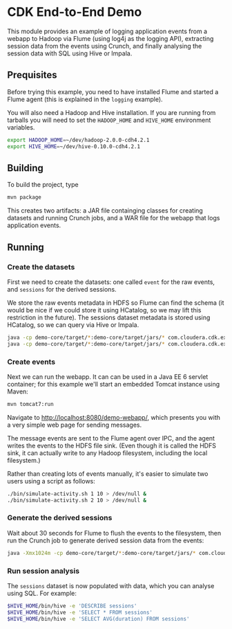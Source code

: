 # CDK End-to-End Demo

This module provides an example of logging application events from a webapp to Hadoop
via Flume (using log4j as the logging API), extracting session data from the events using
Crunch, and finally analysing the session data with SQL using Hive or Impala.

## Prequisites

Before trying this example, you need to have installed Flume and started a Flume agent
(this is explained in the `logging` example).

You will also need a Hadoop and Hive installation. If you are running from tarballs you
will need to set the `HADOOP_HOME` and `HIVE_HOME` environment variables.

```bash
export HADOOP_HOME=~/dev/hadoop-2.0.0-cdh4.2.1
export HIVE_HOME=~/dev/hive-0.10.0-cdh4.2.1
```

## Building

To build the project, type

```bash
mvn package
```

This creates two artifacts: a JAR file containging classes for creating datasets and
running Crunch jobs, and a WAR file for the webapp that logs application events.

## Running

### Create the datasets

First we need to create the datasets: one called `event` for the raw events,
and `sessions` for the derived sessions.

We store the raw events metadata in HDFS so Flume can find the schema (it would be nice
if we could store it using HCatalog, so we may lift this restriction in the future).
The sessions dataset metadata is stored using HCatalog, so we can query via Hive or
Impala.

```bash
java -cp demo-core/target/*:demo-core/target/jars/* com.cloudera.cdk.examples.demo.CreateStandardEventDataset
java -cp demo-core/target/*:demo-core/target/jars/* com.cloudera.cdk.examples.demo.CreateSessionDataset
```

### Create events

Next we can run the webapp. It can can be used in a Java EE 6 servlet
container; for this example we'll start an embedded Tomcat instance using Maven:

```bash
mvn tomcat7:run
```

Navigate to [http://localhost:8080/demo-webapp/](http://localhost:8080/demo-webapp/),
which presents you with a very simple web page for sending messages.

The message events are sent to the Flume agent
over IPC, and the agent writes the events to the HDFS file sink. (Even though it is
called the HDFS sink, it can actually write to any Hadoop filesystem,
including the local filesystem.)

Rather than creating lots of events manually, it's easier to simulate two users using
a script as follows:

```bash
./bin/simulate-activity.sh 1 10 > /dev/null &
./bin/simulate-activity.sh 2 10 > /dev/null &
```

### Generate the derived sessions

Wait about 30 seconds for Flume to flush the events to the filesystem,
then run the Crunch job to generate derived session data from the events:

```bash
java -Xmx1024m -cp demo-core/target/*:demo-core/target/jars/* com.cloudera.cdk.examples.demo.CreateSessions
```

### Run session analysis

The `sessions` dataset is now populated with data, which you can analyse using SQL. For
example:

```bash
$HIVE_HOME/bin/hive -e 'DESCRIBE sessions'
$HIVE_HOME/bin/hive -e 'SELECT * FROM sessions'
$HIVE_HOME/bin/hive -e 'SELECT AVG(duration) FROM sessions'
```